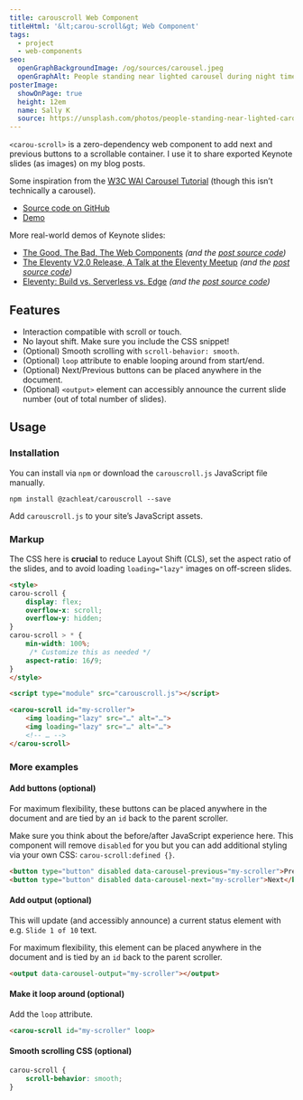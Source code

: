 ```yaml
---
title: carouscroll Web Component
titleHtml: '&lt;carou-scroll&gt; Web Component'
tags:
  - project
  - web-components
seo:
  openGraphBackgroundImage: /og/sources/carousel.jpeg
  openGraphAlt: People standing near lighted carousel during night time
posterImage:
  showOnPage: true
  height: 12em
  name: Sally K
  source: https://unsplash.com/photos/people-standing-near-lighted-carousel-during-night-time-Oc-gVHId6lo
---
```

`<carou-scroll>` is a zero-dependency web component to add next and previous buttons to a scrollable container. I use it to share exported Keynote slides (as images) on my blog posts.

Some inspiration from the [W3C WAI Carousel Tutorial](https://www.w3.org/WAI/tutorials/carousels/) (though this isn’t technically a carousel).

* [Source code on GitHub](https://github.com/zachleat/carouscroll)
* [Demo](https://zachleat.github.io/carouscroll/demo.html)

More real-world demos of Keynote slides:
* [The Good, The Bad, The Web Components](/web/good-bad-web-components/) _(and the [post source code](https://github.com/zachleat/zachleat.com/blob/main/_posts/2024-01-31-good-bad-web-components.md))_
* [The Eleventy V2.0 Release, A Talk at the Eleventy Meetup](/web/eleventy-meetup-eleventy-v2/) _(and the [post source code](https://github.com/zachleat/zachleat.com/blob/main/_posts/2023-03-16-eleventy-meetup-eleventy-v2.md))_
* [Eleventy: Build vs. Serverless vs. Edge](/web/eleventy-rendering-modes/) _(and the [post source code](https://github.com/zachleat/zachleat.com/blob/main/_posts/2022-04-21-eleventy-rendering-modes.md))_

## Features

* Interaction compatible with scroll or touch.
* No layout shift. Make sure you include the CSS snippet!
* (Optional) Smooth scrolling with `scroll-behavior: smooth`.
* (Optional) `loop` attribute to enable looping around from start/end.
* (Optional) Next/Previous buttons can be placed anywhere in the document.
* (Optional) `<output>` element can accessibly announce the current slide number (out of total number of slides).

## Usage

### Installation

You can install via `npm` or download the `carouscroll.js` JavaScript file manually.

```shell
npm install @zachleat/carouscroll --save
```

Add `carouscroll.js` to your site’s JavaScript assets.

### Markup

The CSS here is **crucial** to reduce Layout Shift (CLS), set the aspect ratio of the slides, and to avoid loading `loading="lazy"` images on off-screen slides.

```html
<style>
carou-scroll {
	display: flex;
	overflow-x: scroll;
	overflow-y: hidden;
}
carou-scroll > * {
	min-width: 100%;
	 /* Customize this as needed */
	aspect-ratio: 16/9;
}
</style>

<script type="module" src="carouscroll.js"></script>

<carou-scroll id="my-scroller">
	<img loading="lazy" src="…" alt="…">
	<img loading="lazy" src="…" alt="…">
	<!-- … -->
</carou-scroll>
```

### More examples

#### Add buttons (optional)

For maximum flexibility, these buttons can be placed anywhere in the document and are tied by an `id` back to the parent scroller.

Make sure you think about the before/after JavaScript experience here. This component will remove `disabled` for you but you can add additional styling via your own CSS: `carou-scroll:defined {}`.

```html
<button type="button" disabled data-carousel-previous="my-scroller">Previous</button>
<button type="button" disabled data-carousel-next="my-scroller">Next</button>
```

#### Add output (optional)

This will update (and accessibly announce) a current status element with e.g. `Slide 1 of 10` text.

For maximum flexibility, this element can be placed anywhere in the document and is tied by an `id` back to the parent scroller.

```html
<output data-carousel-output="my-scroller"></output>
```

#### Make it loop around (optional)

Add the `loop` attribute.

```html
<carou-scroll id="my-scroller" loop>
```

#### Smooth scrolling CSS (optional)

```css
carou-scroll {
	scroll-behavior: smooth;
}
```
